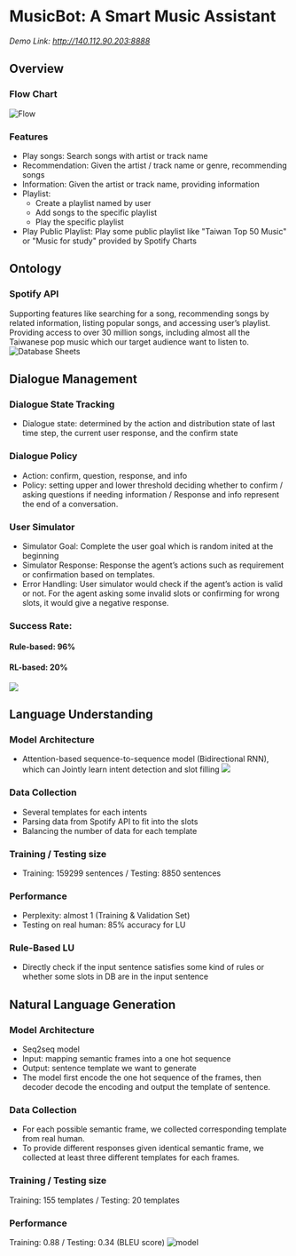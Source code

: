 # MusicBot: A Smart Music Assistant
*Demo Link: http://140.112.90.203:8888*  
## Overview
### Flow Chart
![Flow](http://i.imgur.com/qa9F7Xk.png)

### Features
* Play songs: Search songs with artist or track name
* Recommendation: Given the artist / track name or genre, recommending songs
* Information: Given the artist or track name, providing information
* Playlist: 
    * Create a playlist named by user
    * Add songs to the specific playlist
    * Play the specific playlist
* Play Public Playlist: Play some public playlist like "Taiwan Top 50 Music" or "Music for study" provided by Spotify Charts

## Ontology
### Spotify API
Supporting features like searching for a song, recommending songs by related information, listing popular songs, and accessing user’s playlist. Providing access to over 30 million songs, including almost all the Taiwanese pop music which our target audience want to listen to.
![Database Sheets](http://i.imgur.com/MXiJvpA.png)

## Dialogue Management
### Dialogue State Tracking
* Dialogue state: determined by the action and distribution state of last time step, the current user response, and the confirm state

### Dialogue Policy
* Action: confirm, question, response, and info
* Policy: setting upper and lower threshold deciding whether to confirm / asking questions if needing information / Response and info represent the end of a conversation.

### User Simulator
* Simulator Goal: Complete the user goal which is random inited at the beginning
* Simulator Response: Response the agent’s actions such as requirement or confirmation based on templates. 
* Error Handling: User simulator would check if the agent’s action is valid or not. For the agent asking some invalid slots or confirming for wrong slots, it would give a negative response.

### Success Rate:
#### Rule-based: 96% 
#### RL-based: 20%
![](http://i.imgur.com/M1qPvmq.png)

## Language Understanding
### Model Architecture
* Attention-based sequence-to-sequence model (Bidirectional RNN), which can Jointly learn intent detection and slot filling
![](http://i.imgur.com/iriaZl0.png)

### Data Collection
* Several templates for each intents
* Parsing data from Spotify API to fit into the slots
* Balancing the number of data for each template

### Training / Testing size
* Training: 159299 sentences / Testing: 8850 sentences

### Performance
* Perplexity: almost 1 (Training & Validation Set)
* Testing on real human: 85% accuracy for LU

### Rule-Based LU
* Directly check if the input sentence satisfies some kind of rules or whether some slots in DB are in the input sentence

## Natural Language Generation
### Model Architecture
* Seq2seq model
* Input: mapping semantic frames into a one hot sequence 
* Output: sentence template we want to generate
* The model first encode the one hot sequence of the frames, then decoder decode the encoding and output the template of sentence.

### Data Collection
* For each possible semantic frame, we collected corresponding template from real human.
* To provide different responses given identical semantic frame, we collected at least three different templates for each frames.

### Training / Testing size
Training: 155 templates  /  Testing: 20 templates

### Performance
Training: 0.88  /  Testing: 0.34 (BLEU score)
![model](http://i.imgur.com/lByB2ed.png)
